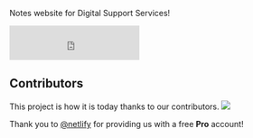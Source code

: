 Notes website for Digital Support Services!

<iframe src="https://status.notes.nayanpatel.net/embed-status/dark-md" width="230" height="61" frameBorder="0" scrolling="no" style="border: none;" ></iframe>


## Contributors

This project is how it is today thanks to our contributors. <a href="https://github.com/PatelN123/Digital-Support-Notes/graphs/contributors"><img src="https://opencollective.com/digital-support-notes/contributors.svg?width=890&button=false" /></a>


Thank you to [@netlify](https://github.com/netlify) for providing us with a free **Pro** account!
